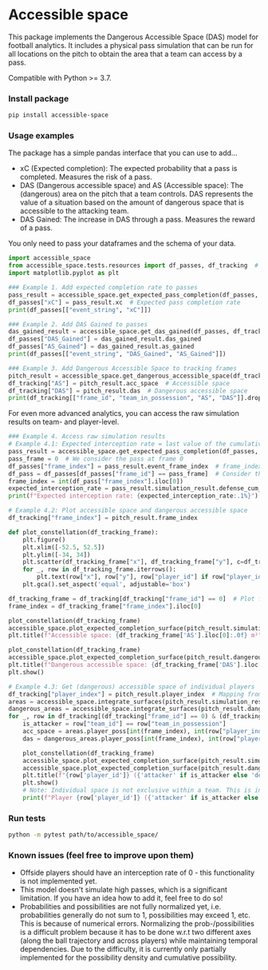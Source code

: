 # Accessible space

This package implements the Dangerous Accessible Space (DAS) model for football analytics. It includes a physical pass simulation that can be run for all locations on the pitch to obtain the area that a team can access by a pass.

Compatible with Python >= 3.7.

### Install package

```bash
pip install accessible-space
```

### Usage examples

The package has a simple pandas interface that you can use to add...
- xC (Expected completion): The expected probability that a pass is completed. Measures the risk of a pass.
- DAS (Dangerous accessible space) and AS (Accessible space): The (dangerous) area on the pitch that a team controls. DAS represents the value of a situation based on the amount of dangerous space that is accessible to the attacking team.
- DAS Gained: The increase in DAS through a pass. Measures the reward of a pass.

You only need to pass your dataframes and the schema of your data.

```python
import accessible_space
from accessible_space.tests.resources import df_passes, df_tracking  # Example data
import matplotlib.pyplot as plt

### Example 1. Add expected completion rate to passes
pass_result = accessible_space.get_expected_pass_completion(df_passes, df_tracking, event_frame_col="frame_id", event_player_col="player_id", event_team_col="team_id", event_start_x_col="x", event_start_y_col="y", event_end_x_col="x_target", event_end_y_col="y_target", tracking_frame_col="frame_id", tracking_player_col="player_id", tracking_team_col="team_id", tracking_team_in_possession_col="team_in_possession", tracking_x_col="x", tracking_y_col="y", tracking_vx_col="vx", tracking_vy_col="vy", ball_tracking_player_id="ball")
df_passes["xC"] = pass_result.xc  # Expected pass completion rate
print(df_passes[["event_string", "xC"]])

### Example 2. Add DAS Gained to passes
das_gained_result = accessible_space.get_das_gained(df_passes, df_tracking, event_frame_col="frame_id", event_success_col="pass_outcome", event_target_frame_col="target_frame_id", tracking_frame_col="frame_id", tracking_period_col="period_id", tracking_player_col="player_id", tracking_team_col="team_id", tracking_x_col="x", tracking_y_col="y", tracking_vx_col="vx", tracking_vy_col="vy", tracking_team_in_possession_col="team_in_possession", x_pitch_min=-52.5, x_pitch_max=52.5, y_pitch_min=-34, y_pitch_max=34)
df_passes["DAS_Gained"] = das_gained_result.das_gained
df_passes["AS_Gained"] = das_gained_result.as_gained
print(df_passes[["event_string", "DAS_Gained", "AS_Gained"]])

### Example 3. Add Dangerous Accessible Space to tracking frames
pitch_result = accessible_space.get_dangerous_accessible_space(df_tracking, frame_col="frame_id", period_col="period_id", player_col="player_id", team_col="team_id", x_col="x", y_col="y", vx_col="vx", vy_col="vy", team_in_possession_col="team_in_possession", x_pitch_min=-52.5, x_pitch_max=52.5, y_pitch_min=-34, y_pitch_max=34)
df_tracking["AS"] = pitch_result.acc_space  # Accessible space
df_tracking["DAS"] = pitch_result.das  # Dangerous accessible space
print(df_tracking[["frame_id", "team_in_possession", "AS", "DAS"]].drop_duplicates())
```

For even more advanced analytics, you can access the raw simulation results on team- and player-level.

```python
### Example 4. Access raw simulation results
# Example 4.1: Expected interception rate = last value of the cumulative interception probability of the defending team
pass_result = accessible_space.get_expected_pass_completion(df_passes, df_tracking)
pass_frame = 0  # We consider the pass at frame 0
df_passes["frame_index"] = pass_result.event_frame_index  # frame_index implements a mapping from original frame number to indexes of the numpy arrays in the raw simulation_result.
df_pass = df_passes[df_passes["frame_id"] == pass_frame]  # Consider the pass at frame 0
frame_index = int(df_pass["frame_index"].iloc[0])
expected_interception_rate = pass_result.simulation_result.defense_cum_prob[frame_index, 0, -1]  # Frame x Angle x Distance
print(f"Expected interception rate: {expected_interception_rate:.1%}")

# Example 4.2: Plot accessible space and dangerous accessible space
df_tracking["frame_index"] = pitch_result.frame_index

def plot_constellation(df_tracking_frame):
    plt.figure()
    plt.xlim([-52.5, 52.5])
    plt.ylim([-34, 34])
    plt.scatter(df_tracking_frame["x"], df_tracking_frame["y"], c=df_tracking_frame["team_id"].map({"Home": "red", "Away": "blue"}).fillna("black"), marker="o")
    for _, row in df_tracking_frame.iterrows():
        plt.text(row["x"], row["y"], row["player_id"] if row["player_id"] != "ball" else "")
    plt.gca().set_aspect('equal', adjustable='box')

df_tracking_frame = df_tracking[df_tracking["frame_id"] == 0]  # Plot frame 0
frame_index = df_tracking_frame["frame_index"].iloc[0]

plot_constellation(df_tracking_frame)
accessible_space.plot_expected_completion_surface(pitch_result.simulation_result, frame_index=frame_index)
plt.title(f"Accessible space: {df_tracking_frame['AS'].iloc[0]:.0f} m²")

plot_constellation(df_tracking_frame)
accessible_space.plot_expected_completion_surface(pitch_result.dangerous_result, frame_index=frame_index, color="red")
plt.title(f"Dangerous accessible space: {df_tracking_frame['DAS'].iloc[0]:.2f} m²")
plt.show()

# Example 4.3: Get (dangerous) accessible space of individual players
df_tracking["player_index"] = pitch_result.player_index  # Mapping from player to index in simulation_result
areas = accessible_space.integrate_surfaces(pitch_result.simulation_result)  # Calculate surface integrals
dangerous_areas = accessible_space.integrate_surfaces(pitch_result.dangerous_result)
for _, row in df_tracking[(df_tracking["frame_id"] == 0) & (df_tracking["player_id"] != "ball")].iterrows():  # Consider frame 0
    is_attacker = row["team_id"] == row["team_in_possession"]
    acc_space = areas.player_poss[int(frame_index), int(row["player_index"])]
    das = dangerous_areas.player_poss[int(frame_index), int(row["player_index"])]

    plot_constellation(df_tracking_frame)
    accessible_space.plot_expected_completion_surface(pitch_result.simulation_result, "player_poss_density", frame_index=frame_index, player_index=int(row["player_index"]))
    accessible_space.plot_expected_completion_surface(pitch_result.dangerous_result, "player_poss_density", frame_index=frame_index, player_index=int(row["player_index"]), color="red")
    plt.title(f"{row['player_id']} ({'attacker' if is_attacker else 'defender'}) {acc_space:.0f}m² AS and {das:.2f} m² DAS.")
    plt.show()
    # Note: Individual space is not exclusive within a team. This is intentional because your team mates do not take away space from you in the competitive way that your opponents do.
    print(f"Player {row['player_id']} ({'attacker' if is_attacker else 'defender'}) controls {acc_space:.0f}m² AS and {das:.2f} m² DAS.")
```


### Run tests

```bash
python -m pytest path/to/accessible_space/
```


### Known issues (feel free to improve upon them)

- Offside players should have an interception rate of 0 - this functionality is not implemented yet.
- This model doesn't simulate high passes, which is a significant limitation. If you have an idea how to add it, feel free to do so!
- Probabilities and possibilities are not fully normalized yet, i.e. probabilities generally do not sum to 1, possibilities may exceed 1, etc. This is because of numerical errors. Normalizing the prob-/possibilities is a difficult problem because it has to be done w.r.t two different axes (along the ball trajectory and across players) while maintaining temporal dependencies. Due to the difficulty, it is currently only partially implemented for the possibility density and cumulative possibility.
